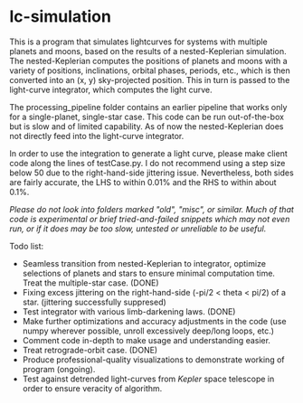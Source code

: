 # lc-simulation

This is a program that simulates lightcurves for systems with multiple planets and moons, based on the results of a nested-Keplerian simulation. The nested-Keplerian computes the positions of planets and moons with a variety of positions, inclinations, orbital phases, periods, etc., which is then converted into an (x,  y) sky-projected position. This in turn is passed to the light-curve integrator, which computes the light curve.

The processing\_pipeline folder contains an earlier pipeline that works only for a single-planet, single-star case. This code can be run out-of-the-box but is slow and of limited capability. As of now the nested-Keplerian does not directly feed into the light-curve integrator.

In order to use the integration to generate a light curve, please make client code along the lines of testCase.py. I do not recommend using a step size below 50 due to the right-hand-side jittering issue. Nevertheless, both sides are fairly accurate, the LHS to within 0.01% and the RHS to within about 0.1%.

_Please do not look into folders marked "old", "misc", or similar. Much of that code is experimental or brief tried-and-failed snippets which may not even run, or if it does may be too slow, untested or unreliable to be useful._

Todo list:

+ Seamless transition from nested-Keplerian to integrator, optimize selections of planets and stars to ensure minimal computation time. Treat the multiple-star case. (DONE)
+ Fixing excess jittering on the right-hand-side (-pi/2 < theta < pi/2) of a star. (jittering successfully suppresed)
+ Test integrator with various limb-darkening laws. (DONE)
+ Make further optimizations and accuracy adjustments in the code (use numpy wherever possible, unroll excessively deep/long loops, etc.)
+ Comment code in-depth to make usage and understanding easier.
+ Treat retrograde-orbit case. (DONE)
+ Produce professional-quality visualizations to demonstrate working of program (ongoing).
+ Test against detrended light-curves from _Kepler_ space telescope in order to ensure veracity of algorithm.

